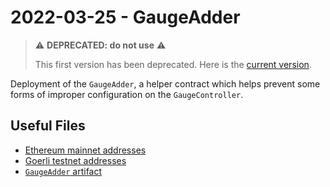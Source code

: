 # 2022-03-25 - GaugeAdder

> ⚠️ **DEPRECATED: do not use** ⚠️
>
> This first version has been deprecated. Here is the [current version](../../20230109-gauge-adder-v3).

Deployment of the `GaugeAdder`, a helper contract which helps prevent some forms of improper configuration on the `GaugeController`.

## Useful Files

- [Ethereum mainnet addresses](./output/mainnet.json)
- [Goerli testnet addresses](./output/goerli.json)
- [`GaugeAdder` artifact](./artifact/GaugeAdder.json)
